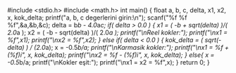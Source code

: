 #include <stdio.h>
#include <math.h>
int main()
{
  float a, b, c, delta, x1, x2, x, kok_delta;
  printf("a, b, c degerlerini girin:\n");
  scanf("%f %f %f",&a,&b,&c);
  delta = b*b - 4.0*a*c;
  if( delta > 0.0 )
  {
    x1 = ( -b + sqrt(delta) )/( 2.0*a );
    x2 = ( -b - sqrt(delta) )/( 2.0*a );
    printf("\nReel kokler:");
    printf("\nx1 = %f",x1);
    printf("\nx2 = %f",x2);
  }
  else if( delta < 0.0 )
  {
    kok_delta = ( sqrt(-delta) ) / (2.0*a);
    x = -0.5*b/a;
    printf("\nKarmasik kokler:");
    printf("\nx1 = %f + (%f)i", x,
    kok_delta);
    printf("\nx2 = %f - (%f)i", x,
    kok_delta);
  }
  else{
  x = -0.5*b/a;
  printf("\nKokler eşit:");
  printf("\nx1 = x2 = %f",x);
  }
return 0;
}
